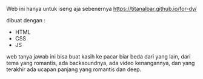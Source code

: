 Web ini hanya untuk iseng aja sebenernya
https://titanalbar.github.io/for-dy/

dibuat dengan :
  - HTML
  - CSS
  - JS

web tanya jawab ini bisa buat kasih ke pacar biar beda dari yang lain, dari tema yang romantis, ada backsoundnya, ada video kenangannya, dan yang terakhir ada ucapan panjang yang romantis dan deep.
